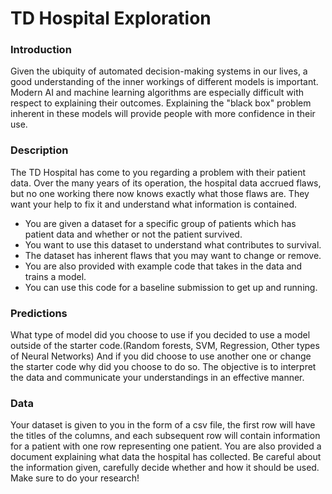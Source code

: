 # TD Hospital Exploration

### Introduction
Given the ubiquity of automated decision-making systems in our lives, a good understanding of the inner workings of different models is important. 
Modern AI and machine learning algorithms are especially difficult with respect to explaining their outcomes. 
Explaining the "black box" problem inherent in these models will provide people with more confidence in their use.

### Description
The TD Hospital has come to you regarding a problem with their patient data. Over the many years of its operation, the hospital data accrued flaws, 
but no one working there now knows exactly what those flaws are. They want your help to fix it and understand what information is contained.

- You are given a dataset for a specific group of patients which has patient data and whether or not the patient survived.
- You want to use this dataset to understand what contributes to survival.
- The dataset has inherent flaws that you may want to change or remove.
- You are also provided with example code that takes in the data and trains a model.
- You can use this code for a baseline submission to get up and running.

### Predictions
What type of model did you choose to use if you decided to use a model outside of the starter code.(Random forests, SVM, Regression, Other types of Neural Networks)
And if you did choose to use another one or change the starter code why did you choose to do so.
The objective is to interpret the data and communicate your understandings in an effective manner.

### Data
Your dataset is given to you in the form of a csv file, the first row will have the titles of the columns, 
and each subsequent row will contain information for a patient with one row representing one patient. 
You are also provided a document explaining what data the hospital has collected. Be careful about the information given, 
carefully decide whether and how it should be used. Make sure to do your research!
